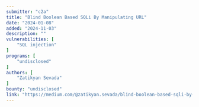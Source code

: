 ```yaml
---
submitter: "c2a"
title: "Blind Boolean Based SQLi By Manipulating URL"
date: "2024-01-08"
added: "2024-11-03"
description: ""
vulnerabilities: [
    "SQL injection"
]
programs: [
    "undisclosed"
]
authors: [
    "Zatikyan Sevada"
]
bounty: "undisclosed"
link: "https://medium.com/@zatikyan.sevada/blind-boolean-based-sqli-by-manipulating-url-96e1e086378c"
---
```




